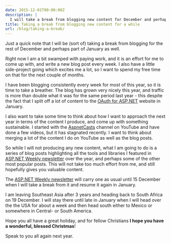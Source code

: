 ```yaml
---
date: 2015-12-01T00:00:00Z
description: |
  I will take a break from blogging new content for December and perhaps a part of January as well, and will feature some of the content from ASP.NET Weekly.
title: Taking a break from blogging new content for a while
url: /blog/taking-a-break/
---
```


Just a quick note that I will be (sort of) taking a break from blogging for the rest of December and perhaps part of January as well.

Right now I am a bit swamped with paying work, and it is an effort for me to come up with, and write a new blog post every week. I also have a little side-project going which excites me a lot, so I want to spend my free time on that for the next couple of months. 

I have been blogging consistently every week for most of this year, so it is time to take a breather. The blog has grown very nicely this year, and traffic is more than double what it was for the same period last year - this despite the fact that I split off a lot of content to the [OAuth for ASP.NET](http://www.oauthforaspnet.com/) website in January.

I also want to take some time to think about how I want to approach the next year in terms of the content I produce, and come up with something sustainable. I started with the [AspnetCasts](http://www.aspnetcasts.com/) channel on YouTube and have done a few videos, but it has stagnated recently. I want to think about merging a lot of the content I do on YouTube as well as the blog posts.

So while I will not producing any new content, what I am going to do is a series of blog posts highlighting all the tools and libraries I featured in [ASP.NET Weekly newsletter](http://www.aspnetweekly.com/) over the year, and perhaps some of the other most popular posts. This will not take too much effort from me, and still hopefully gives you valuable content. 

The [ASP.NET Weekly newsletter](http://www.aspnetweekly.com/) will carry one as usual until 15 December when I will take a break from it and resume it again in January.

I am leaving Southeast Asia after 3 years and heading back to South Africa on 19 December. I will stay there until late in January when I will head over the the USA for about a week and then head south either to Mexico or somewhere in Central- or South America. 

Hope you all have a great holiday, and for fellow Christians **I hope you have a wonderful, blessed Christmas**!

Speak to you all again next year.